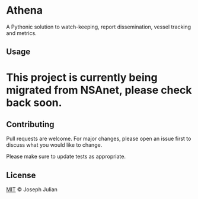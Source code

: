 # Athena

A Pythonic solution to watch-keeping, report dissemination, vessel tracking and metrics.

## Usage

# This project is currently being migrated from NSAnet, please check back soon.

## Contributing

Pull requests are welcome. For major changes, please open an issue first to discuss what you would like to change.

Please make sure to update tests as appropriate.

## License

[MIT](https://choosealicense.com/licenses/mit/) ©  Joseph Julian
